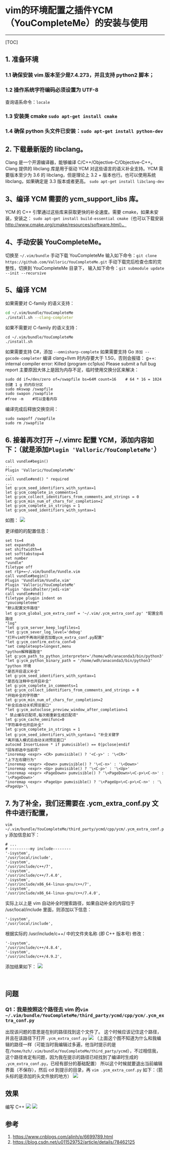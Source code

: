 # vim的环境配置之插件YCM（YouCompleteMe）的安装与使用

---

[TOC]

## 1. 准备环境
### 1.1 确保安装 vim 版本至少是7.4.273，并且支持 python2 脚本；
### 1.2 操作系统字符编码必须设置为 UTF-8
查询语系命令：`locale` 
### 1.3 安装类 cmake  `sudo apt-get install cmake`
### 1.4 确保 python 头文件已安装：`sudo apt-get install python-dev`

## 2. 下载最新版的 libclang。
Clang 是一个开源编译器，能够编译 C/C++/Objective-C/Objective-C++。Clang 提供的 libclang 库是用于驱动 YCM 对这些语言的语义补全支持。YCM 需要版本至少为 3.6 的 libclang，但是理论上 3.2 + 版本也行。也可以使用系统 libclang，如果确定是 3.3 版本或者更高。
```sudo apt-get install libclang-dev```

## 3、编译 YCM 需要的 ycm_support_libs 库。
YCM 的 C++ 引擎通过这些库来获取更快的补全速度。需要 cmake，如果未安装，安装之：
```sudo apt-get install build-essential cmake```（也可以下载安装 http://www.cmake.org/cmake/resources/software.html）。

## 4、手动安装 YouCompleteMe。
切换至 `~/.vim/bundle` 手动下载 YouCompleteMe
输入如下命令：`git clone https://github.com/Valloric/YouCompleteMe.git`
 手动下载完后检查仓库的完整性，切换到 YouCompleteMe 目录下，
输入如下命令：`git submodule update --init --recursive`

## 5、编译 YCM
如果需要对 C-family 的语义支持：

```bash
cd ~/.vim/bundle/YouCompleteMe
./install.sh --clang-completer
```

如果不需要对 C-family 的语义支持：
```
cd ~/.vim/bundle/YouCompleteMe
./install.sh 
```
如果需要支持 C#，添加 `--omnisharp-complete`
如果需要支持 Go `添加 --gocode-completer`
编译 clang+llvm 时内存要大于 1.5G，否则会报错： g++: internal compiler error: Killed (program cc1plus) Please submit a full bug report
主要原因大体上是因为内存不足，临时使用交换分区来解决：
```
sudo dd if=/dev/zero of=/swapfile bs=64M count=16    # 64 * 16 = 1024 创建 1 g 的内存分区
sudo mkswap /swapfile
sudo swapon /swapfile
#free -m    #可以查看内存
```
编译完成后释放交换空间：
```
sudo swapoff /swapfile
sudo rm /swapfile
```
## 6. 接着再次打开 ~/.vimrc 配置 YCM，添加内容如下：（就是添加`Plugin 'Valloric/YouCompleteMe'`）
```
call vundle#begin()
...
Plugin 'Valloric/YouCompleteMe'
...
call vundle#end() " required
...
let g:ycm_seed_identifiers_with_syntax=1
let g:ycm_complete_in_comments=1
let g:ycm_collect_identifiers_from_comments_and_strings = 0
let g:ycm_min_num_of_chars_for_completion=2
let g:ycm_complete_in_strings = 1
let g:ycm_seed_identifiers_with_syntax=1
```
如图：
![](https://raw.githubusercontent.com/yiyah/Picture_Material/master/20190517083203.png)


更详细的的配置信息：
```
set ts=4
set expandtab
set shiftwidth=4
set softtabstop=4
set number
"vundle"
filetype off
set rtp+=~/.vim/bundle/Vundle.vim
call vundle#begin()
Plugin 'VundleVim/Vundle.vim'
Plugin 'Valloric/YouCompleteMe'
Plugin 'davidhalter/jedi-vim'
call vundle#end()
filetype plugin indent on
"youcompleteme"
"默认配置文件路径"
let g:ycm_global_ycm_extra_conf = '~/.vim/.ycm_extra_conf.py' "配置全局路径
"log"
"let g:ycm_server_keep_logfiles=1
"let g:ycm_sever_log_level='debug'
"打开vim时不再询问是否加载ycm_extra_conf.py配置"
"let g:ycm_confirm_extra_conf=0
"set completeopt=longest,menu
"python解释器路径"
let g:ycm_path_to_python_interpreter='/home/wdh/anaconda3/bin/python3'
"let g:ycm_python_binary_path = '/home/wdh/anaconda3/bin/python3' "python 环境
"是否开启语义补全"
let g:ycm_seed_identifiers_with_syntax=1
"是否在注释中也开启补全"
let g:ycm_complete_in_comments=1
let g:ycm_collect_identifiers_from_comments_and_strings = 0
"开始补全的字符数"
let g:ycm_min_num_of_chars_for_completion=2
"补全后自动关机预览窗口"
"let g:ycm_autoclose_preview_window_after_completion=1
" 禁止缓存匹配项,每次都重新生成匹配项"
let g:ycm_cache_omnifunc=0
"字符串中也开启补全"
let g:ycm_complete_in_strings = 1
let g:ycm_seed_identifiers_with_syntax=1 "补全关键字 
"离开插入模式后自动关闭预览窗口"
autocmd InsertLeave * if pumvisible() == 0|pclose|endif
"回车即选中当前项"
"inoremap <expr> <CR> pumvisible() ? '<C-y>' : '\<CR>'     
"上下左右键行为"
"inoremap <expr> <Down> pumvisible() ? '\<C-n>' : '\<Down>'
"inoremap <expr> <Up> pumvisible() ? '\<C-p>' : '\<Up>'
"inoremap <expr> <PageDown> pumvisible() ? '\<PageDown>\<C-p>\<C-n>' : '\<PageDown>'
"inoremap <expr> <PageUp> pumvisible() ? '\<PageUp>\<C-p>\<C-n>' : '\<PageUp>'\
```
## 7. 为了补全，我们还需要在 .ycm_extra_conf.py 文件中进行配置，
`vim ~/.vim/bundle/YouCompleteMe/third_party/ycmd/cpp/ycm/.ycm_extra_conf.py`
添加信息如下：
```
# ...
# ---------my include--------
'-isystem',
'/usr/local/include',
'-isystem',
'/usr/include/c++/7',
'-isystem',
'/usr/include/c++/7.4.0',
'-isystem',
'/usr/include/x86_64-linux-gnu/c++/7',
'-isystem',
'/usr/include/x86_64-linux-gnu/c++/7.4.0',
```
实际上以上是 vim 自动补全时搜索路径，如果自动补全的内容位于 /usr/local/include 里面，则添加以下信息：
```
'-isystem',
'/usr/local/include',
```
根据实际的 /usr/include/c++/ 中的文件夹名称 (即 C++ 版本号) 修改：
```
'-isystem',
'/usr/include/c++/4.8.4',
'-isystem',
'/usr/include/c++/4.9.2',
```
添加结果如下：
![](https://raw.githubusercontent.com/yiyah/Picture_Material/master/20190517083241.png)


</br>

## 问题
### Q1：我是按照这个路径去 vim 的`vim ~/.vim/bundle/YouCompleteMe/third_party/ycmd/cpp/ycm/.ycm_extra_conf.py`
出现该问题的意思是在别的路径找到这个文件了。
这个时候应该记住这个路径，并且在该路径下打开 `.ycm_extra_conf.py`
![](https://raw.githubusercontent.com/yiyah/Picture_Material/master/20190517083312.png)
（上面这个图不知道为什么和我编辑的路径一样（可能当时我编辑过多遍，他当时提示的是在`/home/hzh/.vim/bundle/YouCompleteMe/third_party/ycmd`），不过相信我，这个路径肯定有问题，因为我在提示的路径已经找到了编译时生成的 `.ycm_extra_conf.py`，已经有部分的基础配置）
所以这个时候就要退出当前编辑界面（不保存），然后 cd 到提示的目录，再 `vim .ycm_extra_conf.py`
如下：（箭头标的是添加的头文件放的地方）
![](https://raw.githubusercontent.com/yiyah/Picture_Material/master/20190517083408.png)

## 效果
编写 C++
![](https://raw.githubusercontent.com/yiyah/Picture_Material/master/20190517083538.png)
![](https://raw.githubusercontent.com/yiyah/Picture_Material/master/20190517083559.png)




## 参考
1. https://www.cnblogs.com/alinh/p/6699789.html
2. https://blog.csdn.net/u011529752/article/details/78462125